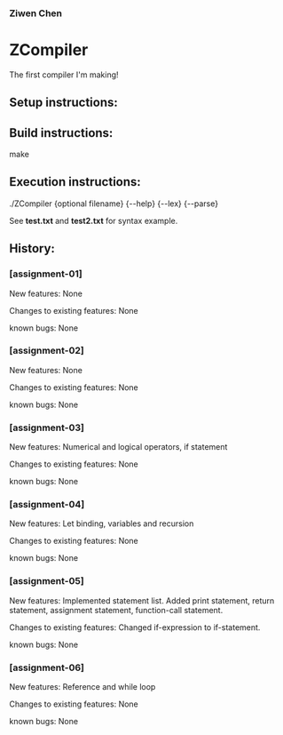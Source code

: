 ### Ziwen Chen
# ZCompiler

The first compiler I'm making!

## Setup instructions:

## Build instructions:
make

## Execution instructions:
./ZCompiler {optional filename} {--help} {--lex} {--parse}

See **test.txt** and **test2.txt** for syntax example.

## History:

### [assignment-01]
New features: None

Changes to existing features: None

known bugs: None

### [assignment-02]
New features: None

Changes to existing features: None

known bugs: None

### [assignment-03]
New features: Numerical and logical operators, if statement

Changes to existing features: None

known bugs: None

### [assignment-04]
New features: Let binding, variables and recursion

Changes to existing features: None

known bugs: None

### [assignment-05]
New features: Implemented statement list. Added print statement, return statement, assignment statement, function-call statement.

Changes to existing features: Changed if-expression to if-statement.

known bugs: None

### [assignment-06]
New features: Reference and while loop 

Changes to existing features: None

known bugs: None
